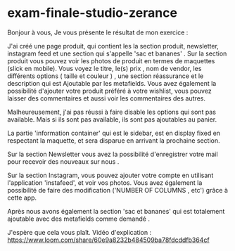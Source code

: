 # exam-finale-studio-zerance


Bonjour à vous,
Je vous présente le résultat de mon exercice :

J'ai créé une page produit, qui contient les la section produit, newsletter, instagram feed et une section qui s'appelle 'sac et bananes' .
Sur la section produit vous pouvez voir les photos de produit en termes de maquettes (slick en mobile). Vous voyez le titre, le(s) prix , nom de vendor, les différents options ( taille et couleur ) , une section réassurance et le description qui est Ajoutable par les metafields.
Vous avez également la possibilité d'ajouter votre produit préféré à votre wishlist, vous pouvez laisser des commentaires et aussi voir les commentaires des autres.

Malheureusement, j'ai pas réussi à faire disable les options qui sont pas available. Mais si ils sont pas available, ils sont pas ajoutables au panier.

La partie 'information container' qui est le sidebar, est en display fixed en respectant la maquette, et sera disparue en arrivant la prochaine section.

Sur la section Newsletter vous avez la possibilité d'enregistrer votre mail pour recevoir des nouveaux sur nous .

Sur la section Instagram, vous pouvez ajouter votre compte en utilisant l'application 'instafeed', et voir vos photos. Vous avez également la possibilité de faire des modification ('NUMBER OF COLUMNS , etc') grâce à cette app.

Après nous avons également la section 'sac et bananes' qui est totalement ajoutable avec des metafields comme demandé .

J'espère que cela vous plaît.
Vidéo d'explication : https://www.loom.com/share/60e9a8232b484509ba78fdcddfb364cf
